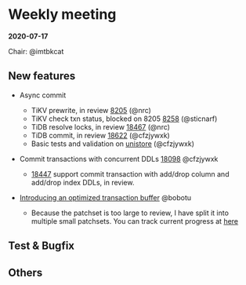 # Weekly meeting

**2020-07-17**

Chair: @imtbkcat

## New features

* Async commit
  - TiKV prewrite, in review [8205](https://github.com/tikv/tikv/pull/8205) (@nrc)
  - TiKV check txn status, blocked on 8205 [8258](https://github.com/tikv/tikv/pull/8258) (@sticnarf)
  - TiDB resolve locks, in review [18467](https://github.com/pingcap/tidb/pull/18467) (@nrc)
  - TiDB commit, in review [18622](https://github.com/pingcap/tidb/pull/18622) (@cfzjywxk)
  - Basic tests and validation on [unistore](https://github.com/ngaut/unistore/pull/407) (@cfzjywxk)
  
* Commit transactions with concurrent DDLs [18098](https://github.com/pingcap/tidb/pull/18098) @cfzjywxk
  - [18447](https://github.com/pingcap/tidb/pull/18447) support commit transaction with add/drop column and add/drop index DDLs, in review.

* [Introducing an optimized transaction buffer](https://github.com/pingcap/tidb/pull/18650) @bobotu
  -  Because the patchset is too large to review, I have split it into multiple small patchsets. You can track current progress at [here](https://github.com/pingcap/tidb/projects/54#card-42001319)

## Test & Bugfix

  
## Others
